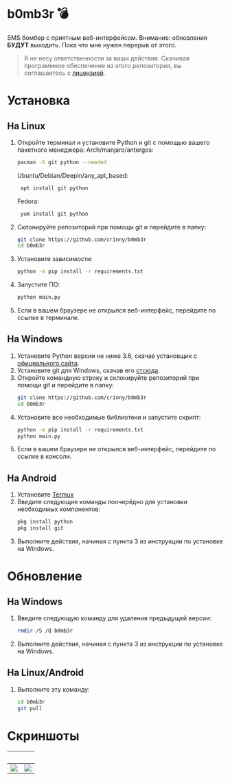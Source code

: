 # b0mb3r 💣
SMS бомбер с приятным веб-интерфейсом. Внимание: обновления **БУДУТ** выходить. Пока что мне нужен перерыв от этого.

> Я не несу ответственности за ваши действия. Скачивая программное обеспечение из этого репозитория, вы соглашаетесь с [лицензией](https://github.com/crinny/b0mb3r/blob/master/LICENSE).
# Установка
## На Linux
1. Откройте терминал и установите Python и git с помощью вашего пакетного менеджера:
    Arch/manjaro/antergos:
    ```bash
    pacman -S git python --needed
    ```
    Ubuntu/Debian/Deepin/any_apt_based:
    ```bash
     apt install git python
    ```
     Fedora:
    ```bash
     yum install git python
    ```
2. Склонируйте репозиторий при помощи git и перейдите в папку:
    ```bash
    git clone https://github.com/crinny/b0mb3r
    cd b0mb3r
    ```
3. Установите зависимости:
    ```bash
    python -m pip install -r requirements.txt
    ```
4. Запустите ПО:
    ```bash
    python main.py
    ```
5. Если в вашем браузере не открылся веб-интерфейс, перейдите по ссылке в терминале.
    
## На Windows
1. Установите Python версии не ниже 3.6, скачав установщик с [официального сайта](https://www.python.org/downloads/).
2. Установите git для Windows, скачав его [отсюда](https://git-scm.com/download/win).
3. Откройте командную строку и склонируйте репозиторий при помощи git и перейдите в папку:
    ```bash
    git clone https://github.com/crinny/b0mb3r
    cd b0mb3r
    ```
4. Установите все необходимые библиотеки и запустите скрипт:
    ```bash
    python -m pip install -r requirements.txt
    python main.py
    ```
5. Если в вашем браузере не открылся веб-интерфейс, перейдите по ссылке в консоли.

## На Android
1. Установите [Termux](https://play.google.com/store/apps/details?id=com.termux&hl=ru)
2. Введите следующие команды поочерёдно для установки необходимых компонентов:
    ```bash
    pkg install python
    pkg install git
    ```
3. Выполните действия, начиная с пункта 3 из инструкции по установке на Windows.

# Обновление
## На Windows
1. Введите следующую команду для удаления предыдущей версии:
   ```bash
   rmdir /S /Q b0mb3r
   ```
2. Выполните действия, начиная с пункта 3 из инструкции по установке на Windows.
## На Linux/Android
1. Выполните эту команду:
   ```bash
   cd b0mb3r
   git pull
   ```
# Скриншоты
⁣                           |  ⁣
:-------------------------:|:-------------------------:
![](https://github.com/crinny/b0mb3r/blob/master/assets/screenshot.png)  |  ![](https://github.com/crinny/b0mb3r/blob/master/assets/screenshot_mobile.png)
